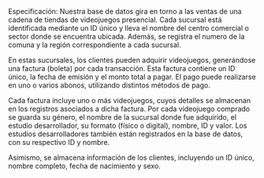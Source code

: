 Especificación:
Nuestra base de datos gira en torno a las ventas de una cadena de tiendas de videojuegos presencial.  Cada sucursal está identificada mediante un ID único y lleva el nombre del centro comercial o sector donde se encuentra ubicada. Además, se registra el numero de la comuna y la región correspondiente a cada sucursal.

En estas sucursales, los clientes pueden adquirir videojuegos, generándose una factura (boleta) por cada transacción. Esta factura contiene un ID único, la fecha de emisión y el monto total a pagar. El pago puede realizarse en uno o varios abonos, utilizando distintos métodos de pago.

Cada factura incluye uno o más videojuegos, cuyos detalles se almacenan en los registros asociados a dicha factura. Por cada videojuego comprado se guarda su género, el nombre de la sucursal donde fue adquirido, el estudio desarrollador, su formato (físico o digital), nombre, ID y valor. Los estudios desarrolladores también están registrados en la base de datos, con su respectivo ID y nombre.

Asimismo, se almacena información de los clientes, incluyendo un ID único, nombre completo, fecha de nacimiento y sexo.
